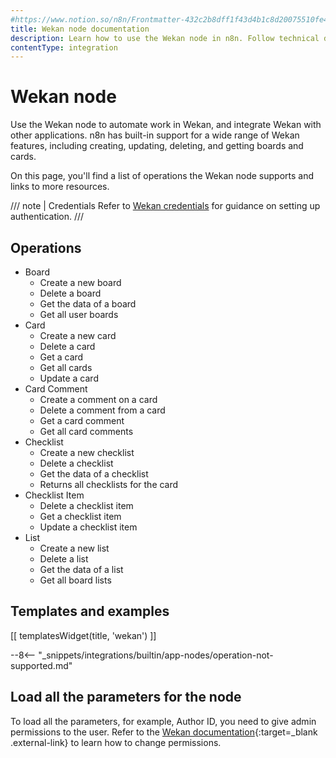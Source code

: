 ```yaml
---
#https://www.notion.so/n8n/Frontmatter-432c2b8dff1f43d4b1c8d20075510fe4
title: Wekan node documentation
description: Learn how to use the Wekan node in n8n. Follow technical documentation to integrate Wekan node into your workflows.
contentType: integration
---
```


# Wekan node

Use the Wekan node to automate work in Wekan, and integrate Wekan with other applications. n8n has built-in support for a wide range of Wekan features, including creating, updating, deleting, and getting boards and cards. 

On this page, you'll find a list of operations the Wekan node supports and links to more resources.

/// note | Credentials
Refer to [Wekan credentials](/integrations/builtin/credentials/wekan/) for guidance on setting up authentication. 
///

## Operations

* Board
    * Create a new board
    * Delete a board
    * Get the data of a board
    * Get all user boards
* Card
    * Create a new card
    * Delete a card
    * Get a card
    * Get all cards
    * Update a card
* Card Comment
    * Create a comment on a card
    * Delete a comment from a card
    * Get a card comment
    * Get all card comments
* Checklist
    * Create a new checklist
    * Delete a checklist
    * Get the data of a checklist
    * Returns all checklists for the card
* Checklist Item
    * Delete a checklist item
    * Get a checklist item
    * Update a checklist item
* List
    * Create a new list
    * Delete a list
    * Get the data of a list
    * Get all board lists

## Templates and examples

<!-- see https://www.notion.so/n8n/Pull-in-templates-for-the-integrations-pages-37c716837b804d30a33b47475f6e3780 -->
[[ templatesWidget(title, 'wekan') ]]

--8<-- "_snippets/integrations/builtin/app-nodes/operation-not-supported.md"

## Load all the parameters for the node

To load all the parameters, for example, Author ID, you need to give admin permissions to the user. Refer to the [Wekan documentation](https://github.com/wekan/wekan/wiki/Features#members-click-member-initials-or-avatar--permissions-adminnormalcomment-only){:target=_blank .external-link} to learn how to change permissions.

